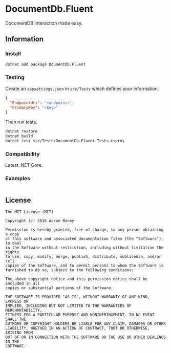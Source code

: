 # DocumentDb.Fluent

DocumentDB interaction made easy.

## Information

### Install

```bash
dotnet add package DoumentDb.Fluent
```

### Testing

Create an `appsettings.json` in `src/Tests` which defines your information.

```json
{
  "EndpointUri": "<endpoint>",
  "PrimaryKey": "<key>"
}
```

Then run tests.

```bash
dotnet restore
dotnet build
dotnet test src/Tests/DocumentDb.Fluent.Tests.csproj
```

### Compatibility

Latest .NET Core.

### Examples

```csharp

```

## License

```
The MIT License (MIT)

Copyright (c) 2016 Aaron Roney

Permission is hereby granted, free of charge, to any person obtaining a copy
of this software and associated documentation files (the "Software"), to deal
in the Software without restriction, including without limitation the rights
to use, copy, modify, merge, publish, distribute, sublicense, and/or sell
copies of the Software, and to permit persons to whom the Software is
furnished to do so, subject to the following conditions:

The above copyright notice and this permission notice shall be included in all
copies or substantial portions of the Software.

THE SOFTWARE IS PROVIDED "AS IS", WITHOUT WARRANTY OF ANY KIND, EXPRESS OR
IMPLIED, INCLUDING BUT NOT LIMITED TO THE WARRANTIES OF MERCHANTABILITY,
FITNESS FOR A PARTICULAR PURPOSE AND NONINFRINGEMENT. IN NO EVENT SHALL THE
AUTHORS OR COPYRIGHT HOLDERS BE LIABLE FOR ANY CLAIM, DAMAGES OR OTHER
LIABILITY, WHETHER IN AN ACTION OF CONTRACT, TORT OR OTHERWISE, ARISING FROM,
OUT OF OR IN CONNECTION WITH THE SOFTWARE OR THE USE OR OTHER DEALINGS IN THE
SOFTWARE.
```